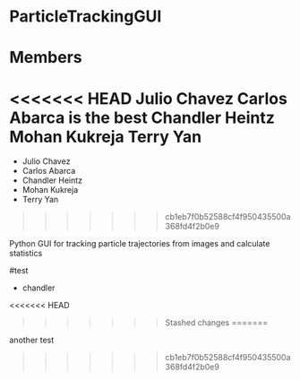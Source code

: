 # ParticleTrackingGUI
# Members
<<<<<<< HEAD
Julio Chavez
Carlos Abarca is the best
Chandler Heintz
Mohan Kukreja
Terry Yan
=======
- Julio Chavez
- Carlos Abarca
- Chandler Heintz
- Mohan Kukreja
- Terry Yan
>>>>>>> cb1eb7f0b52588cf4f950435500a368fd4f2b0e9


Python GUI for tracking particle trajectories from images and calculate statistics
 

 #test
 - chandler 


<<<<<<< HEAD
>>>>>>> Stashed changes
=======

 another test
>>>>>>> cb1eb7f0b52588cf4f950435500a368fd4f2b0e9
